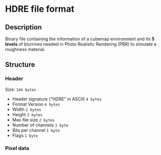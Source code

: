 # HDRE file format

## Description

Binary file containing the information of a cubemap environment and its **5 levels** of blurrines needed in Photo Realistic Rendering (PBR) to simulate a roughness material.   

## Structure

### Header

Size: ```164 bytes```

 * Header signature ("HDRE" in ASCII)       ```4 bytes```
 * Format Version                           ```4 bytes```
 * Width                                    ```2 bytes```
 * Height                                   ```2 bytes```
 * Max file size                            ```2 bytes```
 * Number of channels                       ```1 byte```
 * Bits per channel                         ```1 byte```
 * Flags                                    ```1 byte```

### Pixel data
